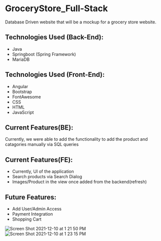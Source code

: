 # GroceryStore_Full-Stack
Database Driven website that will be a mockup for a grocery store website.

## Technologies Used (Back-End):
  * Java
  * Springboot (Spring Framework)
  * MariaDB
  
## Technologies Used (Front-End):
  * Angular
  * Bootstrap
  * FontAwesome
  * CSS
  * HTML
  * JavaScript
  

## Current Features(BE):
   
   Currently, we were able to add the functionality to add the product and catagories manually via SQL queries

## Current Features(FE):
  - Currently, UI of the application
  - Search products via Search Dialog
  - Images/Product in the view once added from the backend(refresh)
 
## Future Features:
  * Add User/Admin Access
  * Payment Integration
  * Shopping Cart
  
  
![Screen Shot 2021-12-10 at 1 21 50 PM](https://user-images.githubusercontent.com/88688048/145657080-a1e55e9d-5552-4d3b-8f0e-c820c0af62f2.png)
![Screen Shot 2021-12-10 at 1 23 15 PM](https://user-images.githubusercontent.com/88688048/145657085-f56b11c0-9ccf-44ba-9ad8-430cc2c454f4.png)
